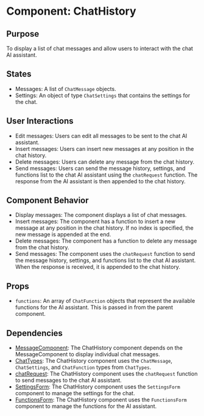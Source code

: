 # Component: ChatHistory

## Purpose

To display a list of chat messages and allow users to interact with the chat AI assistant.

## States

- Messages: A list of `ChatMessage` objects.
- Settings: An object of type `ChatSettings` that contains the settings for the chat.

## User Interactions

- Edit messages: Users can edit all messages to be sent to the chat AI assistant.
- Insert messages: Users can insert new messages at any position in the chat history.
- Delete messages: Users can delete any message from the chat history.
- Send messages: Users can send the message history, settings, and functions list to the chat AI assistant using the `chatRequest` function. The response from the AI assistant is then appended to the chat history.

## Component Behavior

- Display messages: The component displays a list of chat messages.
- Insert messages: The component has a function to insert a new message at any position in the chat history. If no index is specified, the new message is appended at the end.
- Delete messages: The component has a function to delete any message from the chat history.
- Send messages: The component uses the `chatRequest` function to send the message history, settings, and functions list to the chat AI assistant. When the response is received, it is appended to the chat history.

## Props

- `functions`: An array of `ChatFunction` objects that represent the available functions for the AI assistant. This is passed in from the parent component.

## Dependencies

- [MessageComponent](MessageComponent.md): The ChatHistory component depends on the MessageComponent to display individual chat messages.
- [ChatTypes](../types/ChatTypes.md): The ChatHistory component uses the `ChatMessage`, `ChatSettings`, and `ChatFunction` types from `ChatTypes`.
- [chatRequest](../functions/chatRequest.md): The ChatHistory component uses the `chatRequest` function to send messages to the chat AI assistant.
- [SettingsForm](SettingsForm.md): The ChatHistory component uses the `SettingsForm` component to manage the settings for the chat.
- [FunctionsForm](FunctionsForm.md): The ChatHistory component uses the `FunctionsForm` component to manage the functions for the AI assistant.
